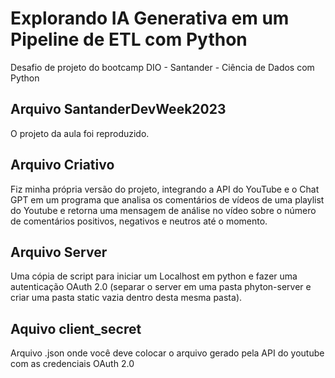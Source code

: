 # Explorando IA Generativa em um Pipeline de ETL com Python
Desafio de projeto do bootcamp DIO - Santander - Ciência de Dados com Python

## Arquivo SantanderDevWeek2023 

O projeto da aula foi reproduzido.

## Arquivo Criativo

Fiz minha própria versão do projeto, integrando a API do YouTube e o Chat GPT em um programa que analisa os comentários de vídeos de uma playlist do Youtube e retorna uma mensagem de análise no vídeo sobre o número de comentários positivos, negativos e neutros até o momento.

## Arquivo Server

Uma cópia de script para iniciar um Localhost em python e fazer uma autenticação OAuth 2.0 (separar o server em uma pasta phyton-server e criar uma pasta static vazia dentro desta mesma pasta).

## Aquivo client_secret

Arquivo .json onde você deve colocar o arquivo gerado pela API do youtube com as credenciais OAuth 2.0
